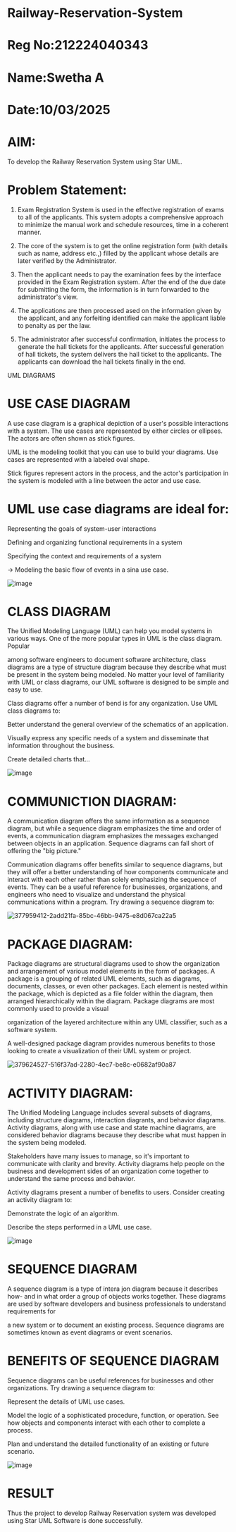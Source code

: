 # Railway-Reservation-System

# Reg No:212224040343
# Name:Swetha A
# Date:10/03/2025


# AIM:
To develop the Railway Reservation System using Star UML.

# Problem Statement:
1. Exam Registration System is used in the effective registration of exams to all of the applicants. This system adopts a comprehensive approach to minimize the manual work and schedule resources, time in a coherent manner.

2. The core of the system is to get the online registration form (with details such as name, address etc.,) filled by the applicant whose details are later verified by the Administrator.

3. Then the applicant needs to pay the examination fees by the interface provided in the Exam Registration system. After the end of the due date for submitting the form, the information is in turn forwarded to the administrator's view.

4. The applications are then processed ased on the information given by the applicant, and any forfeiting identified can make the applicant liable to penalty as per the law.

5. The administrator after successful confirmation, initiates the process to generate the hall tickets for the applicants. After successful generation of hall tickets, the system delivers the hall ticket to the applicants. The applicants can download the hall tickets finally in the end.

UML DIAGRAMS

# USE CASE DIAGRAM

A use case diagram is a graphical depiction of a user's possible interactions with a system. The use cases are represented by either circles or ellipses. The actors are often shown as stick figures.

UML is the modeling toolkit that you can use to build your diagrams. Use cases are represented with a labeled oval shape.

Stick figures represent actors in the process, and the actor's participation in the system is modeled with a line between the actor and use case.
# UML use case diagrams are ideal for:

Representing the goals of system-user interactions

Defining and organizing functional requirements in a system

Specifying the context and requirements of a system

→ Modeling the basic flow of events in a sina use case.

![image](https://github.com/user-attachments/assets/9e56676d-deef-46f6-b4e7-fddb9677ed92)



# CLASS DIAGRAM

The Unified Modeling Language (UML) can help you model systems in various ways. One of the more popular types in UML is the class diagram. Popular

among software engineers to document software architecture, class diagrams are a type of structure diagram because they describe what must be present in the system being modeled. No matter your level of familiarity with UML or class diagrams, our UML software is designed to be simple and easy to use.

Class diagrams offer a number of bend is for any organization. Use UML class diagrams to:

Better understand the general overview of the schematics of an application.

Visually express any specific needs of a system and disseminate that information throughout the business.

Create detailed charts that…

![image](https://github.com/user-attachments/assets/16a22789-f2b3-4501-80c6-ecf3acc2cef3)



# COMMUNICTION DIAGRAM:

A communication diagram offers the same information as a sequence diagram, but while a sequence diagram emphasizes the time and order of events, a communication diagram emphasizes the messages exchanged between objects in an application. Sequence diagrams can fall short of offering the "big picture."

Communication diagrams offer benefits similar to sequence diagrams, but they will offer a better understanding of how components communicate and interact with each other rather than solely emphasizing the sequence of events. They can be a useful reference for businesses, organizations, and engineers who need to visualize and understand the physical communications within a program. Try drawing a sequence diagram to:

![377959412-2add21fa-85bc-46bb-9475-e8d067ca22a5](https://github.com/user-attachments/assets/34285a11-f11a-40a1-98ca-20aecb030673)



# PACKAGE DIAGRAM:

Package diagrams are structural diagrams used to show the organization and arrangement of various model elements in the form of packages. A package is a grouping of related UML elements, such as diagrams, documents, classes, or even other packages. Each element is nested within the package, which is depicted as a file folder within the diagram, then arranged hierarchically within the diagram. Package diagrams are most commonly used to provide a visual

organization of the layered architecture within any UML classifier, such as a software system.

A well-designed package diagram provides numerous benefits to those looking to create a visualization of their UML system or project.


![379624527-516f37ad-2280-4ec7-be8c-e0682af90a87](https://github.com/user-attachments/assets/a29b7e08-79ca-4f05-92bc-ccb3fdcb1137)

# ACTIVITY DIAGRAM:

The Unified Modeling Language includes several subsets of diagrams, including structure diagrams, interaction diagrants, and behavior diagrams. Activity diagrams, along with use case and state machine diagrams, are considered behavior diagrams because they describe what must happen in the system being modeled.

Stakeholders have many issues to manage, so it's important to communicate with clarity and brevity. Activity diagrams help people on the business and development sides of an organization come together to understand the same process and behavior.

Activity diagrams present a number of benefits to users. Consider creating an activity diagram to:

Demonstrate the logic of an algorithm.

Describe the steps performed in a UML use case.


![image](https://github.com/user-attachments/assets/701af449-66bc-4f2c-a053-6cc1e097eb64)



# SEQUENCE DIAGRAM

A sequence diagram is a type of intera jon diagram because it describes how- and in what order a group of objects works together. These diagrams are used by software developers and business professionals to understand requirements for

a new system or to document an existing process. Sequence diagrams are sometimes known as event diagrams or event scenarios.


# BENEFITS OF SEQUENCE DIAGRAM

Sequence diagrams can be useful references for businesses and other organizations. Try drawing a sequence diagram to:

Represent the details of UML use cases.

Model the logic of a sophisticated procedure, function, or operation. See how objects and components interact with each other to complete a process.

Plan and understand the detailed functionality of an existing or future scenario.

![image](https://github.com/user-attachments/assets/9a9b05d7-056e-45b5-90e9-69a50b8e5802)





# RESULT

Thus the project to develop Railway Reservation system was developed using Star UML Software is done successfully.

